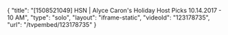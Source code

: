 {
    "title": "[1508521049] HSN | Alyce Caron's Holiday Host Picks 10.14.2017 - 10 AM",
    "type": "solo",
    "layout": "iframe-static",
    "videoId": "123178735",
    "url": "\/tvpembed\/123178735"
}